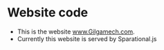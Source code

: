 # Website code
- This is the website www.Gilgamech.com. 
- Currently this website is served by Sparational.js


